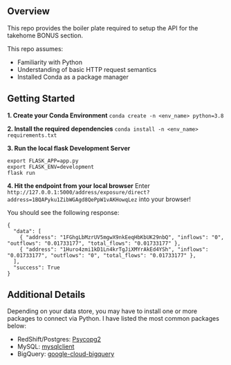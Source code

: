 ## Overview

This repo provides the boiler plate required to setup the API for the takehome BONUS section. 

This repo assumes: 
- Familiarity with Python
- Understanding of basic HTTP request semantics
- Installed Conda as a package manager

## Getting Started

**1. Create your Conda Environment**
`conda create -n <env_name> python=3.8`

**2. Install the required dependencies**
`conda install -n <env_name> requirements.txt`

**3. Run the local flask Development Server**
```
export FLASK_APP=app.py
export FLASK_ENV=development
flask run
```

**4. Hit the endpoint from your local browser**
Enter `http://127.0.0.1:5000/address/exposure/direct?address=1BQAPyku1ZibWGAgd8QePpW1vAKHowqLez` into your browser!

You should see the following response:
```
{
  "data": [
    { "address": "1FGhgLbMzrUV5mgwX9nkEeqHbKbUK29nbQ", "inflows": "0", "outflows": "0.01733177", "total_flows": "0.01733177" },
    { "address": "1Huro4zmi1kD1Ln4krTgJiXMYrAkEd4YSh", "inflows": "0.01733177", "outflows": "0", "total_flows": "0.01733177" },
  ],
  "success": True
}
```

## Additional Details

Depending on your data store, you may have to install one or more packages
to connect via Python. I have listed the most common packages below:
- RedShift/Postgres: [Psycopg2](https://pypi.org/project/psycopg2/)
- MySQL: [mysqlclient](https://pypi.python.org/pypi/mysqlclient)
- BigQuery: [google-cloud-bigquery](https://pypi.org/project/google-cloud-bigquery/)



